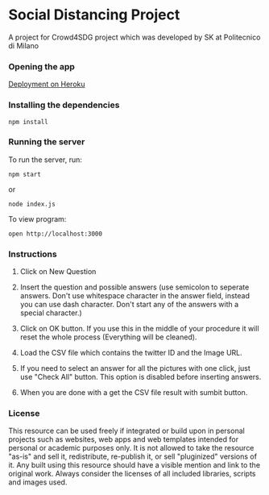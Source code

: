 # Social Distancing Project
A project for Crowd4SDG project which was developed by SK at Politecnico di Milano

### Opening the app
[Deployment on Heroku](https://social-distancing-project.herokuapp.com)

### Installing the dependencies
```
npm install
```

### Running the server
To run the server, run:
```
npm start
```

or
```
node index.js
```

To view program:
```
open http://localhost:3000
```

### Instructions
1) Click on New Question

2) Insert the question and possible answers (use semicolon to seperate answers. Don't use whitespace character in the answer field, instead you can use dash character. Don't start any of the answers with a special character.)

3) Click on OK button. If you use this in the middle of your procedure it will reset the whole process (Everything will be cleaned).

4) Load the CSV file which contains the twitter ID and the Image URL.

5) If you need to select an answer for all the pictures with one click, just use "Check All" button. This option is disabled before inserting answers.

6) When you are done with a get the CSV file result with sumbit button.

### License
This resource can be used freely if integrated or build upon in personal projects such as websites, web apps and web templates intended for personal or academic purposes only. It is not allowed to take the resource "as-is" and sell it, redistribute, re-publish it, or sell "pluginized" versions of it. Any built using this resource should have a visible mention and link to the original work. Always consider the licenses of all included libraries, scripts and images used.
